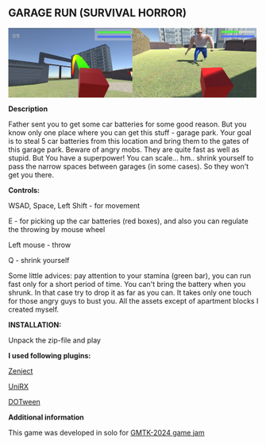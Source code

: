## GARAGE RUN (SURVIVAL HORROR)

<a href="url"><img src="https://github.com/Ekcof/Garage-Run/blob/master/1.png" align="left" height="140" width="250" ></a>
<a href="url"><img src="https://github.com/Ekcof/Garage-Run/blob/master/2.png" align="left" height="140" width="250" ></a>
<br clear="left"/>

**Description**

Father sent you to get some car batteries for some good reason. But you know only one place where you can get this stuff - garage park. 
Your goal is to steal 5 car batteries from this location and bring them to the gates of this garage park. Beware of angry mobs. They are quite fast as well as stupid. But You have a superpower! You can scale... hm.. shrink yourself to pass the narrow spaces between garages (in some cases). So they won't get you there.

**Controls:**

WSAD, Space, Left Shift - for movement

E - for picking up the car batteries (red boxes), and also you can regulate the throwing by mouse wheel

Left mouse - throw

Q - shrink yourself

Some little advices: pay attention to your stamina (green bar), you can run fast only for a short period of time. You can't bring the battery when you shrunk. In that case try to drop it as far as you can. It takes only one touch for those angry guys to bust you.
All the assets except of apartment blocks I created myself.


**INSTALLATION:**

Unpack the zip-file and play 

**I used following plugins:**

[Zenject](https://github.com/modesttree/Zenject)

[UniRX](https://assetstore.unity.com/packages/tools/integration/unirx-reactive-extensions-for-unity-17276)

[DOTween](https://assetstore.unity.com/packages/tools/animation/dotween-hotween-v2-27676)

**Additional information**

This game was developed in solo for [GMTK-2024 game jam](https://algiskhasanov.itch.io/garage-run)
